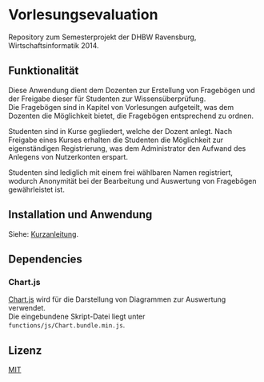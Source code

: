 # Vorlesungsevaluation

Repository zum Semesterprojekt der DHBW Ravensburg, Wirtschaftsinformatik 2014.

## Funktionalität

Diese Anwendung dient dem Dozenten zur Erstellung von Fragebögen und der Freigabe dieser für Studenten zur Wissensüberprüfung.  
Die Fragebögen sind in Kapitel von Vorlesungen aufgeteilt, was dem Dozenten die Möglichkeit bietet, die Fragebögen entsprechend zu ordnen.

Studenten sind in Kurse gegliedert, welche der Dozent anlegt. Nach Freigabe eines Kurses erhalten die Studenten die Möglichkeit zur eigenständigen Registrierung,
was dem Administrator den Aufwand des Anlegens von Nutzerkonten erspart.

Studenten sind lediglich mit einem frei wählbaren Namen registriert, wodurch Anonymität bei der Bearbeitung und Auswertung von Fragebögen gewährleistet ist.

## Installation und Anwendung

Siehe: [Kurzanleitung](Dokumentation/Kurzanleitung.md).

## Dependencies

### Chart.js
[Chart.js](http://www.chartjs.org/) wird für die Darstellung von Diagrammen zur Auswertung verwendet.  
Die eingebundene Skript-Datei liegt unter ```functions/js/Chart.bundle.min.js```.

## Lizenz

[MIT](LICENSE)
